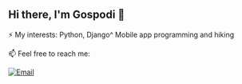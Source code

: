 ## Hi there, I'm Gospodi 👋

⚡ My interests: Python, Django^ Mobile app programming and hiking 
 
📫  Feel free to reach me:

[![Email](https://img.shields.io/badge/Email-gospodijazzet@gmail.com%20-blue)](mailto:gospodijazzet@gmail.com?)

<!--
**gospodi-dev/gospodi-dev** is a ✨ _special_ ✨ repository because its `README.md` (this file) appears on your GitHub profile.
-->
